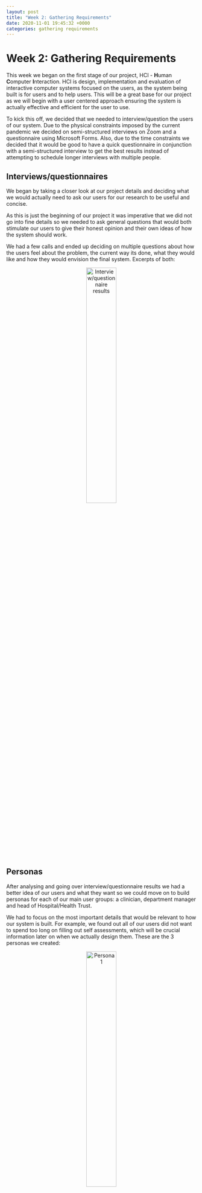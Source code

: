 ```yaml
---
layout: post
title: "Week 2: Gathering Requirements"
date: 2020-11-01 19:45:32 +0000
categories: gathering requirements
---
```


# Week 2: Gathering Requirements

This week we began on the first stage of our project, HCI - **H**uman **C**omputer **I**nteraction. HCI is design, implementation and evaluation of interactive computer systems focused on the users, as the system being built is for users and to help users. This will be a great base for our project as we will begin with a user centered approach ensuring the system is actually effective and efficient for the user to use.

To kick this off, we decided that we needed to interview/question the users of our system. Due to the physical constraints imposed by the current pandemic we decided on semi-structured interviews on Zoom and a questionnaire using Microsoft Forms. Also, due to the time constraints we decided that it would be good to have a quick questionnaire in conjunction with a semi-structured interview to get the best results instead of attempting to schedule longer interviews with multiple people.

## Interviews/questionnaires

We began by taking a closer look at our project details and deciding what we would actually need to ask our users for our research to be useful and concise.

As this is just the beginning of our project it was imperative that we did not go into fine details so we needed to ask general questions that would both stimulate our users to give their honest opinion and their own ideas of how the system should work.

We had a few calls and ended up deciding on multiple questions about how the users feel about the problem, the current way its done, what they would like and how they would envision the final system. Excerpts of both: 

<p align="center">
  <img src="/blog/images/week2-interview-questionnaire.png" width="40%" title="Interview/questionnaire results" />
</p>

## Personas

After analysing and going over interview/questionnaire results we had a better idea of our users and what they want so we could move on to build personas for each of our main user groups: a clinician, department manager and head of Hospital/Health Trust.

We had to focus on the most important details that would be relevant to how our system is built. For example, we found out all of our users did not want to spend too long on filling out self assessments, which will be crucial information later on when we actually design them. These are the 3 personas we created:

<p align="center">
  <img src="/blog/images/week2-persona1" width="40%" title="Persona 1" />
</p>

<p align="center">
  <img src="/blog/images/week2-persona2" width="40%" title="Persona 2" />
</p>

<p align="center">
  <img src="/blog/images/week2-persona3" width="40%" title="Persona 3" />
</p>

## Scenarios

Once we finalised our user personas we created scenarios to get a full understanding of the problem, our users' pain points and goals. These will act as a great summary of gathering requirements which we can later on easily refer to when we need to evaluate and build our system. These are the 3 scenarios we ended up with:

<p align="center">
  <img src="/blog/images/week2-scenario1" width="40%" title="Scenario 1" />
</p>

<p align="center">
  <img src="/blog/images/week2-scenario1" width="40%" title="Scenario 2" />
</p>

<p align="center">
  <img src="/blog/images/week2-scenario1" width="40%" title="Scenario 3" />
</p>

## Next steps

Now that we have gathered the information we need, we can start actually designing how our final system could look. We hope to create sketches and a prototype.